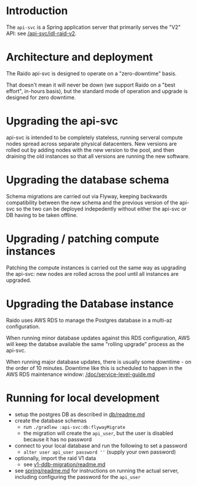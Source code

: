 
# Introduction

The `api-svc` is a Spring application server that primarily serves the 
"V2" API: see [/api-svc/idl-raid-v2](/api-svc/idl-raid-v2).


# Architecture and deployment

The Raido api-svc is designed to operate on a "zero-downtime" basis.

That doesn't mean it will never be down (we support Raido on a "best effort",
in-hours basis), but the standard mode of operation and upgrade is designed
for zero downtime.

# Upgrading the api-svc

api-svc is intended to be completely stateless, running serveral compute nodes 
spread across separate physical datacenters.  New versions are rolled out
by adding nodes with the new version to the pool, and then draining the old
instances so that all versions are running the new software.

# Upgrading the database schema 

Schema migrations are carried out via Flyway, keeping backwards compatibility
between the new schema and the previous version of the api-svc so the two can
be deployed indepedently without either the api-svc or DB having to be taken 
offline.

# Upgrading / patching compute instances

Patching the compute instances is carried out the same way as upgrading the 
api-svc: new nodes are rolled across the pool until all instances are upgraded.

# Upgrading the Database instance

Raido uses AWS RDS to manage the Postgres database in a multi-az configuration.

When running minor database updates against this RDS configuration, AWS will
keep the databse available the same "rolling upgrade" process as the api-svc.

When running major database updates, there is usually some downtime - on the 
order of 10 minutes.  Downtime like this is scheduled to happen in the 
AWS RDS maintenance window: 
[/doc/service-level-guide.md](/doc/service-level-guide.md) 


# Running for local development

* setup the postgres DB as described in [db/readme.md](./db/readme.md)
* create the database schemas
  * run `./gradlew :api-svc:db:flywayMigrate`
  * the migration will create the `api_user`, but the user is disabled 
because it has no password
* connect to your local database and run the following to set a password
  * `alter user api_user password ''` (supply your own password)
* optionally, import the raid V1 data
  * see [v1-ddb-migration/readme.md](./db/v1-ddb-migration/readme.md)
* see [spring/readme.md](./spring/readme.md) for instructions on running the
  actual server, including configuring the password for the `api_user`
